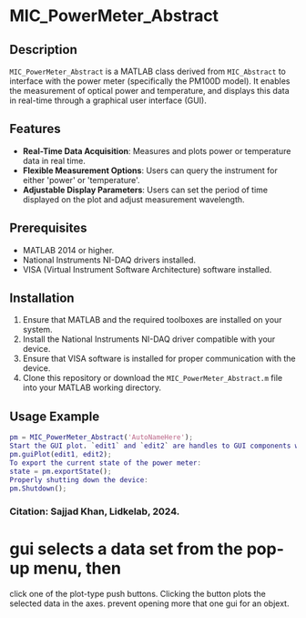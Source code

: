 # MIC_PowerMeter_Abstract
## Description
`MIC_PowerMeter_Abstract` is a MATLAB class derived from `MIC_Abstract` to interface with the power meter (specifically the PM100D model). It enables the measurement of optical power and temperature, and displays this data in real-time through a graphical user interface (GUI).
## Features
- **Real-Time Data Acquisition**: Measures and plots power or temperature data in real time.
- **Flexible Measurement Options**: Users can query the instrument for either 'power' or 'temperature'.
- **Adjustable Display Parameters**: Users can set the period of time displayed on the plot and adjust measurement wavelength.
## Prerequisites
- MATLAB 2014 or higher.
- National Instruments NI-DAQ drivers installed.
- VISA (Virtual Instrument Software Architecture) software installed.
## Installation
1. Ensure that MATLAB and the required toolboxes are installed on your system.
2. Install the National Instruments NI-DAQ driver compatible with your device.
3. Ensure that VISA software is installed for proper communication with the device.
4. Clone this repository or download the `MIC_PowerMeter_Abstract.m` file into your MATLAB working directory.
## Usage Example
```matlab
pm = MIC_PowerMeter_Abstract('AutoNameHere');
Start the GUI plot. `edit1` and `edit2` are handles to GUI components where the results are displayed.
pm.guiPlot(edit1, edit2);
To export the current state of the power meter:
state = pm.exportState();
Properly shutting down the device:
pm.Shutdown();
```
### Citation: Sajjad Khan, Lidkelab, 2024.
# gui selects a data set from the pop-up menu, then
click one of the plot-type push buttons. Clicking the button
plots the selected data in the axes.
prevent opening more that one gui for an objext.

